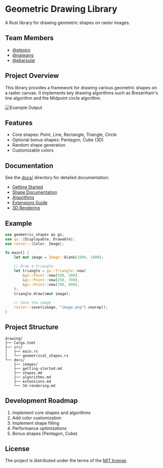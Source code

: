 # Geometric Drawing Library

A Rust library for drawing geometric shapes on raster images.

## Team Members
- [@steoiro](https://learn.zone01kisumu.ke/git/steoiro)
- [@najwang](https://learn.zone01kisumu.ke/git/najwang) 
- [@ebarsulai](https://learn.zone01kisumu.ke/git/ebarsulai)

## Project Overview

This library provides a framework for drawing various geometric shapes on a raster canvas. It implements key drawing algorithms such as Bresenham's line algorithm and the Midpoint circle algorithm.

![Example Output](https://i.postimg.cc/13P3yNyC/sample-output.png)

## Features

- Core shapes: Point, Line, Rectangle, Triangle, Circle
- Optional bonus shapes: Pentagon, Cube (3D)
- Random shape generation
- Customizable colors

## Documentation

See the [docs/](docs/) directory for detailed documentation:

- [Getting Started](docs/getting-started.md)
- [Shape Documentation](docs/shapes.md)
- [Algorithms](docs/algorithms.md)
- [Extensions Guide](docs/extensions.md)
- [3D Rendering](docs/3d-rendering.md)

## Example

```rust
use geometric_shapes as gs;
use gs::{Displayable, Drawable};
use raster::{Color, Image};

fn main() {
    let mut image = Image::blank(1000, 1000);
    
    // Draw a triangle
    let triangle = gs::Triangle::new(
        &gs::Point::new(500, 500),
        &gs::Point::new(250, 700),
        &gs::Point::new(700, 800),
    );
    triangle.draw(&mut image);
    
    // Save the image
    raster::save(&image, "image.png").unwrap();
}
```

## Project Structure

```
drawing/
├── Cargo.toml
├── src/
│   ├── main.rs
│   └── geometrical_shapes.rs
└── docs/
    ├── images/
    ├── getting-started.md
    ├── shapes.md
    ├── algorithms.md
    ├── extensions.md
    └── 3d-rendering.md
```

## Development Roadmap

1. Implement core shapes and algorithms
2. Add color customization
3. Implement shape filling
4. Performance optimizations
5. Bonus shapes (Pentagon, Cube)

## License

The project is distributed under the terms of the [MIT license](LICENSE).
